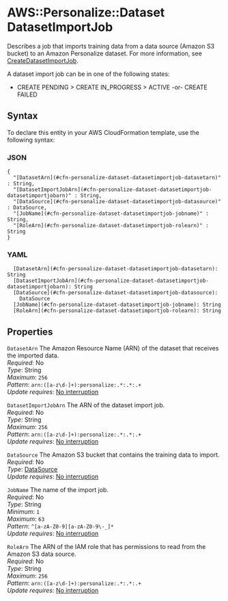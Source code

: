 # AWS::Personalize::Dataset DatasetImportJob<a name="aws-properties-personalize-dataset-datasetimportjob"></a>

Describes a job that imports training data from a data source \(Amazon S3 bucket\) to an Amazon Personalize dataset\. For more information, see [CreateDatasetImportJob](https://docs.aws.amazon.com/personalize/latest/dg/API_CreateDatasetImportJob.html)\.

A dataset import job can be in one of the following states:

- CREATE PENDING > CREATE IN_PROGRESS > ACTIVE \-or\- CREATE FAILED

## Syntax<a name="aws-properties-personalize-dataset-datasetimportjob-syntax"></a>

To declare this entity in your AWS CloudFormation template, use the following syntax:

### JSON<a name="aws-properties-personalize-dataset-datasetimportjob-syntax.json"></a>

```
{
  "[DatasetArn](#cfn-personalize-dataset-datasetimportjob-datasetarn)" : String,
  "[DatasetImportJobArn](#cfn-personalize-dataset-datasetimportjob-datasetimportjobarn)" : String,
  "[DataSource](#cfn-personalize-dataset-datasetimportjob-datasource)" : DataSource,
  "[JobName](#cfn-personalize-dataset-datasetimportjob-jobname)" : String,
  "[RoleArn](#cfn-personalize-dataset-datasetimportjob-rolearn)" : String
}
```

### YAML<a name="aws-properties-personalize-dataset-datasetimportjob-syntax.yaml"></a>

```
  [DatasetArn](#cfn-personalize-dataset-datasetimportjob-datasetarn): String
  [DatasetImportJobArn](#cfn-personalize-dataset-datasetimportjob-datasetimportjobarn): String
  [DataSource](#cfn-personalize-dataset-datasetimportjob-datasource):
    DataSource
  [JobName](#cfn-personalize-dataset-datasetimportjob-jobname): String
  [RoleArn](#cfn-personalize-dataset-datasetimportjob-rolearn): String
```

## Properties<a name="aws-properties-personalize-dataset-datasetimportjob-properties"></a>

`DatasetArn` <a name="cfn-personalize-dataset-datasetimportjob-datasetarn"></a>
The Amazon Resource Name \(ARN\) of the dataset that receives the imported data\.  
_Required_: No  
_Type_: String  
_Maximum_: `256`  
_Pattern_: `arn:([a-z\d-]+):personalize:.*:.*:.+`  
_Update requires_: [No interruption](https://docs.aws.amazon.com/AWSCloudFormation/latest/UserGuide/using-cfn-updating-stacks-update-behaviors.html#update-no-interrupt)

`DatasetImportJobArn` <a name="cfn-personalize-dataset-datasetimportjob-datasetimportjobarn"></a>
The ARN of the dataset import job\.  
_Required_: No  
_Type_: String  
_Maximum_: `256`  
_Pattern_: `arn:([a-z\d-]+):personalize:.*:.*:.+`  
_Update requires_: [No interruption](https://docs.aws.amazon.com/AWSCloudFormation/latest/UserGuide/using-cfn-updating-stacks-update-behaviors.html#update-no-interrupt)

`DataSource` <a name="cfn-personalize-dataset-datasetimportjob-datasource"></a>
The Amazon S3 bucket that contains the training data to import\.  
_Required_: No  
_Type_: [DataSource](aws-properties-personalize-dataset-datasource.md)  
_Update requires_: [No interruption](https://docs.aws.amazon.com/AWSCloudFormation/latest/UserGuide/using-cfn-updating-stacks-update-behaviors.html#update-no-interrupt)

`JobName` <a name="cfn-personalize-dataset-datasetimportjob-jobname"></a>
The name of the import job\.  
_Required_: No  
_Type_: String  
_Minimum_: `1`  
_Maximum_: `63`  
_Pattern_: `^[a-zA-Z0-9][a-zA-Z0-9\-_]*`  
_Update requires_: [No interruption](https://docs.aws.amazon.com/AWSCloudFormation/latest/UserGuide/using-cfn-updating-stacks-update-behaviors.html#update-no-interrupt)

`RoleArn` <a name="cfn-personalize-dataset-datasetimportjob-rolearn"></a>
The ARN of the IAM role that has permissions to read from the Amazon S3 data source\.  
_Required_: No  
_Type_: String  
_Maximum_: `256`  
_Pattern_: `arn:([a-z\d-]+):personalize:.*:.*:.+`  
_Update requires_: [No interruption](https://docs.aws.amazon.com/AWSCloudFormation/latest/UserGuide/using-cfn-updating-stacks-update-behaviors.html#update-no-interrupt)
